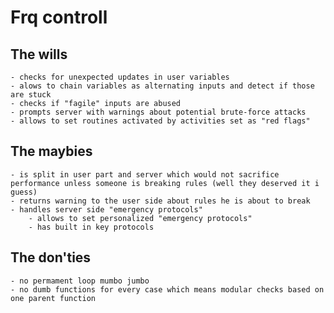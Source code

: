 # **Frq controll** 
## The wills
    - checks for unexpected updates in user variables
    - alows to chain variables as alternating inputs and detect if those are stuck
    - checks if "fagile" inputs are abused
    - prompts server with warnings about potential brute-force attacks
    - allows to set routines activated by activities set as "red flags"
## The maybies
    - is split in user part and server which would not sacrifice performance unless someone is breaking rules (well they deserved it i guess)
    - returns warning to the user side about rules he is about to break
    - handles server side "emergency protocols"
        - allows to set personalized "emergency protocols"
        - has built in key protocols 
## The don'ties 
    - no permament loop mumbo jumbo
    - no dumb functions for every case which means modular checks based on one parent function
